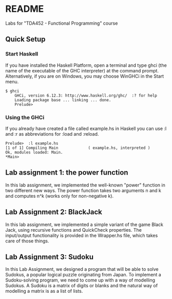 # README #

Labs for "TDA452 - Functional Programming" course

## Quick Setup ##

### Start Haskell ###
If you have installed the Haskell Platform, open a terminal and type ghci (the name of the executable of the GHC interpreter) at the command prompt. Alternatively, if you are on Windows, you may choose WinGHCi in the Start menu.
```
$ ghci
    GHCi, version 6.12.3: http://www.haskell.org/ghc/  :? for help
    Loading package base ... linking ... done.
    Prelude>
```

### Using the GHCi ###
If you already have created a file called example.hs in Haskell you can use :l and :r as abbreviations for :load and :reload.
```
Prelude>  :l example.hs
[1 of 1] Compiling Main             ( example.hs, interpreted )
Ok, modules loaded: Main.
*Main>
```

## Lab assignment 1: the power function ##

In this lab assignment, we implemented the well-known "power" function in two different new ways. The power function takes two arguments n and k and computes n^k (works only for non-negative k).


## Lab Assignment 2: BlackJack ##

In this lab assignment, we implemented a simple variant of the game Black Jack, using recursive functions and QuickCheck properties. The input/output functionality is provided in the Wrapper.hs file, which takes care of those things.


## Lab Assignment 3: Sudoku ##

In this Lab Assignment, we designed a program that will be able to solve Sudokus, a popular logical puzzle originating from Japan. To implement a Sudoku-solving program, we need to come up with a way of modelling Sudokus. A Sudoku is a matrix of digits or blanks and the natural way of modelling a matrix is as a list of lists.
